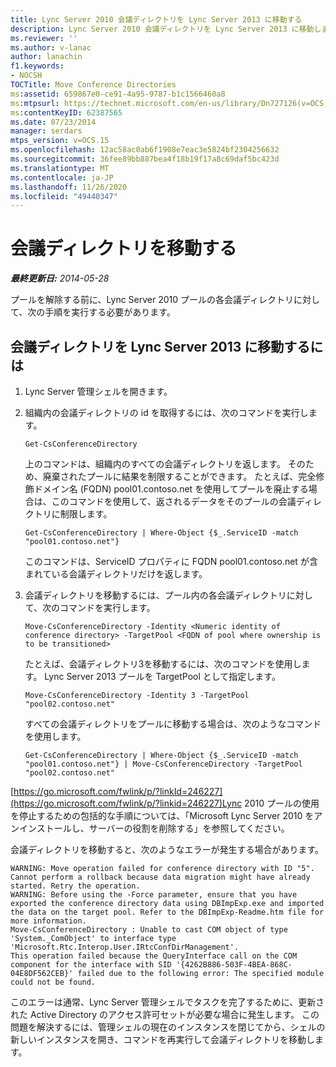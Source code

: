```yaml
---
title: Lync Server 2010 会議ディレクトリを Lync Server 2013 に移動する
description: Lync Server 2010 会議ディレクトリを Lync Server 2013 に移動します。
ms.reviewer: ''
ms.author: v-lanac
author: lanachin
f1.keywords:
- NOCSH
TOCTitle: Move Conference Directories
ms:assetid: 659867e0-ce91-4a95-9787-b1c1566460a8
ms:mtpsurl: https://technet.microsoft.com/en-us/library/Dn727126(v=OCS.15)
ms:contentKeyID: 62387565
ms.date: 07/23/2014
manager: serdars
mtps_version: v=OCS.15
ms.openlocfilehash: 12ac58ac0ab6f1908e7eac3e5824bf2304256632
ms.sourcegitcommit: 36fee89bb887bea4f18b19f17a8c69daf5bc423d
ms.translationtype: MT
ms.contentlocale: ja-JP
ms.lasthandoff: 11/26/2020
ms.locfileid: "49440347"
---
```

# <a name="move-conference-directories"></a>会議ディレクトリを移動する

<div data-xmlns="http://www.w3.org/1999/xhtml">

<div class="topic" data-xmlns="http://www.w3.org/1999/xhtml" data-msxsl="urn:schemas-microsoft-com:xslt" data-cs="https://msdn.microsoft.com/">

<div data-asp="https://msdn2.microsoft.com/asp">



</div>

<div id="mainSection">

<div id="mainBody">

<span> </span>

_**最終更新日:** 2014-05-28_

プールを解除する前に、Lync Server 2010 プールの各会議ディレクトリに対して、次の手順を実行する必要があります。

<div>

## <a name="to-move-a-conference-directory-to-lync-server-2013"></a>会議ディレクトリを Lync Server 2013 に移動するには

1.  Lync Server 管理シェルを開きます。

2.  組織内の会議ディレクトリの id を取得するには、次のコマンドを実行します。
    
        Get-CsConferenceDirectory
    
    上のコマンドは、組織内のすべての会議ディレクトリを返します。 そのため、廃棄されたプールに結果を制限することができます。 たとえば、完全修飾ドメイン名 (FQDN) pool01.contoso.net を使用してプールを廃止する場合は、このコマンドを使用して、返されるデータをそのプールの会議ディレクトリに制限します。
    
        Get-CsConferenceDirectory | Where-Object {$_.ServiceID -match "pool01.contoso.net"}
    
    このコマンドは、ServiceID プロパティに FQDN pool01.contoso.net が含まれている会議ディレクトリだけを返します。

3.  会議ディレクトリを移動するには、プール内の各会議ディレクトリに対して、次のコマンドを実行します。
    
        Move-CsConferenceDirectory -Identity <Numeric identity of conference directory> -TargetPool <FQDN of pool where ownership is to be transitioned>
    
    たとえば、会議ディレクトリ3を移動するには、次のコマンドを使用します。 Lync Server 2013 プールを TargetPool として指定します。
    
        Move-CsConferenceDirectory -Identity 3 -TargetPool "pool02.contoso.net"
    
    すべての会議ディレクトリをプールに移動する場合は、次のようなコマンドを使用します。
    
        Get-CsConferenceDirectory | Where-Object {$_.ServiceID -match "pool01.contoso.net"} | Move-CsConferenceDirectory -TargetPool "pool02.contoso.net"

[https://go.microsoft.com/fwlink/p/?linkId=246227](https://go.microsoft.com/fwlink/p/?linkid=246227)Lync 2010 プールの使用を停止するための包括的な手順については、「Microsoft Lync Server 2010 をアンインストールし、サーバーの役割を削除する」を参照してください。

会議ディレクトリを移動すると、次のようなエラーが発生する場合があります。

    WARNING: Move operation failed for conference directory with ID "5". Cannot perform a rollback because data migration might have already started. Retry the operation.
    WARNING: Before using the -Force parameter, ensure that you have exported the conference directory data using DBImpExp.exe and imported the data on the target pool. Refer to the DBImpExp-Readme.htm file for more information.
    Move-CsConferenceDirectory : Unable to cast COM object of type 'System._ComObject' to interface type 'Microsoft.Rtc.Interop.User.IRtcConfDirManagement'. 
    This operation failed because the QueryInterface call on the COM component for the interface with SID '{4262B886-503F-4BEA-868C-04E8DF562CEB}' failed due to the following error: The specified module could not be found.

このエラーは通常、Lync Server 管理シェルでタスクを完了するために、更新された Active Directory のアクセス許可セットが必要な場合に発生します。 この問題を解決するには、管理シェルの現在のインスタンスを閉じてから、シェルの新しいインスタンスを開き、コマンドを再実行して会議ディレクトリを移動します。

</div>

</div>

<span> </span>

</div>

</div>

</div>

